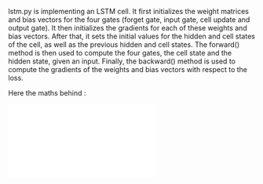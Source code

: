 lstm.py is implementing an LSTM cell. It first initializes the weight matrices and bias vectors for the four gates (forget gate, input gate, cell update and output gate). It then initializes the gradients for each of these weights and bias vectors. After that, it sets the initial values for the hidden and cell states of the cell, as well as the previous hidden and cell states. The forward() method is then used to compute the four gates, the cell state and the hidden state, given an input. Finally, the backward() method is used to compute the gradients of the weights and bias vectors with respect to the loss.

Here the maths behind :

![lstm](lstm.pdf)

